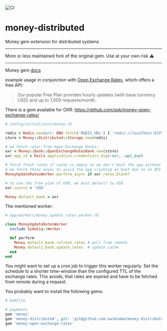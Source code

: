![CI](https://github.com/swiknaba/money-distributed/workflows/CI/badge.svg)

# money-distributed
Money gem extension for distributed systems

<hr />

More or less maintained fork of the original gem. Use at your own risk :warning:

<hr />

Money gem [docs](https://github.com/RubyMoney/money/wiki/Stores)

example usage in conjunction with [Open Exchange Rates](https://openexchangerates.org/),
which offers a free API:

>
> Our popular Free Plan provides hourly updates (with base currency USD) and up to 1,000 requests/month.
>

There is a gem available for OXR: https://github.com/spk/money-open-exchange-rates/

```ruby
# config/initializers/money.rb

redis = Redis.new(url: ENV.fetch('REDIS_URL') { 'redis://localhost:6379/1' })
store = Money::Distributed::Storage.new(redis)

# we fetch rates from Open Exchange Rates: 
oxr = Money::Bank::OpenExchangeRatesBank.new(store)
oxr.app_id = Rails.application.credentials.dig(:oxr, :api_key)

# fetch fresh rates if cache is empty so we don't boot the app without available rates
# we fetch those async to avoid the app crashing on boot due to an API error of OXR
MoneyUpdateRatesWorker.perform_async if oxr.rates.blank?

# to use the free plan of OXR, we must default to USD
oxr.source = 'USD'

Money.default_bank = oxr
```

The mentioned worker:
```ruby
# app/workers/money_update_rates_worker.rb

class MoneyUpdateRatesWorker
  include Sidekiq::Worker

  def perform
    Money.default_bank.refresh_rates # pull from remote
    Money.default_bank.update_rates  # update cache
  end
end
```
You might want to set up a cron job to trigger this worker regularly.
Set the schedule to a shorter time-window than the configured TTL of the exchange rates.
This avoids, that rates are expired and have to be fetched from remote during a request.


You probably want to install the following gems:
```ruby
# Gemfile

# payments
gem 'money'
gem 'money-distributed', git: 'git@github.com:swiknaba/money-distributed', branch: :master
gem 'money-open-exchange-rates'
```
